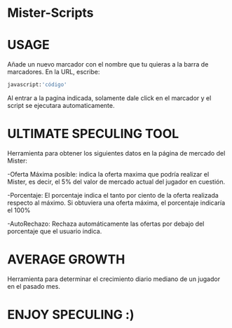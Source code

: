 # Mister-Scripts

# USAGE
Añade un nuevo marcador con el nombre que tu quieras a la barra de marcadores. En la URL, escribe: 
```bash 
javascript:'código' 
```
Al entrar a la pagina indicada, solamente dale click en el marcador y el script se ejecutara automaticamente.

# ULTIMATE SPECULING TOOL
Herramienta para obtener los siguientes datos en la página de mercado del Mister:

-Oferta Máxima posible: indica la oferta maxima que podría realizar el Mister, es decir, el 5% del valor de mercado actual del jugador en cuestión.

-Porcentaje: El porcentaje indica el tanto por ciento de la oferta realizada respecto al máximo. Si obtuviera una oferta máxima, el porcentaje indicaría el 100%

-AutoRechazo: Rechaza automáticamente las ofertas por debajo del porcentaje que el usuario indica.

# AVERAGE GROWTH
Herramienta para determinar el crecimiento diario mediano de un jugador en el pasado mes.

# ENJOY SPECULING :)
